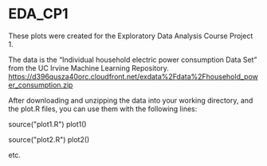EDA_CP1
=======

These plots were created for the Exploratory Data Analysis Course Project 1. 

The data is the “Individual household electric power consumption Data Set” from the UC Irvine Machine Learning Repository.
https://d396qusza40orc.cloudfront.net/exdata%2Fdata%2Fhousehold_power_consumption.zip

After downloading and unzipping the data into your working directory, and the plot.R files, you can use them with the following lines:

source("plot1.R")
plot1()

source("plot2.R")
plot2()

etc.
